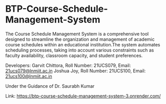 # BTP-Course-Schedule-Management-System
The Course Schedule Management System is a comprehensive tool designed to streamline the organization and management of academic course schedules within an educational institution.The system automates scheduling processes, taking into account various constraints such as faculty availability, classroom capacity, and student preferences.

Developers:
Garvit Chittora, Roll Number: 21UCS079, Email: 21ucs079@lnmiit.ac.in
Joshua Joy, Roll Number: 21UCS100, Email: 21ucs100@lnmiit.ac.in

Under the Guidance of
Dr. Saurabh Kumar

Link: https://btp-course-schedule-management-system-3.onrender.com/
